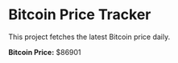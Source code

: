 # Bitcoin Price Tracker

This project fetches the latest Bitcoin price daily.

**Bitcoin Price:** $86901
